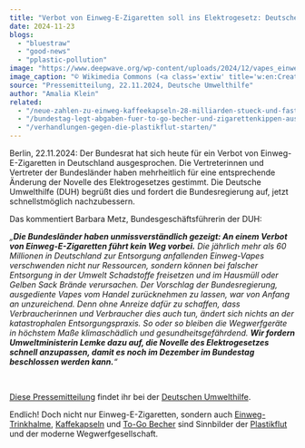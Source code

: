 ```yaml
---
title: "Verbot von Einweg-E-Zigaretten soll ins Elektrogesetz: Deutsche Umwelthilfe fordert nach Votum des Bundesrats schnellstmögliche Nachbesserung"
date: 2024-11-23
blogs: 
  - "bluestraw"
  - "good-news"
  - "pplastic-pollution"
image: "https://www.deepwave.org/wp-content/uploads/2024/12/vapes_einweg_e_zigaretten_wikimedia_commons-scaled.jpg"
image_caption: "© Wikimedia Commons (<a class='extiw' title='w:en:Creative Commons' href='https://en.wikipedia.org/wiki/en:Creative_Commons'>Creative Commons</a> <a class='extiw' title='creativecommons:by-sa/4.0/deed.en' href='https://creativecommons.org/licenses/by-sa/4.0/deed.en'>Attribution-Share Alike 4.0 International</a>)"
source: "Pressemitteilung, 22.11.2024, Deutsche Umwelthilfe"
author: "Amalia Klein"
related: 
  - "/neue-zahlen-zu-einweg-kaffeekapseln-28-milliarden-stueck-und-fast-10-000-tonnen-muell-pro-jahr-durch-jacobs-nestle-und-co/"
  - "/bundestag-legt-abgaben-fuer-to-go-becher-und-zigarettenkippen-aus-einwegplastik-fest/"
  - "/verhandlungen-gegen-die-plastikflut-starten/"
---
```


Berlin, 22.11.2024: Der Bundesrat hat sich heute für ein Verbot von Einweg-E-Zigaretten in Deutschland ausgesprochen. Die Vertreterinnen und Vertreter der Bundesländer haben mehrheitlich für eine entsprechende Änderung der Novelle des Elektrogesetzes gestimmt. Die Deutsche Umwelthilfe (DUH) begrüßt dies und fordert die Bundesregierung auf, jetzt schnellstmöglich nachzubessern.

Das kommentiert Barbara Metz, Bundesgeschäftsführerin der DUH:

_„**Die Bundesländer haben unmissverständlich gezeigt: An einem Verbot von Einweg-E-Zigaretten führt kein Weg vorbei.** Die jährlich mehr als 60 Millionen in Deutschland zur Entsorgung anfallenden Einweg-Vapes verschwenden nicht nur Ressourcen, sondern können bei falscher Entsorgung in der Umwelt Schadstoffe freisetzen und im Hausmüll oder Gelben Sack Brände verursachen. Der Vorschlag der Bundesregierung, ausgediente Vapes vom Handel zurücknehmen zu lassen, war von Anfang an unzureichend. Denn ohne Anreize dafür zu schaffen, dass Verbraucherinnen und Verbraucher dies auch tun, ändert sich nichts an der katastrophalen Entsorgungspraxis. So oder so bleiben die Wegwerfgeräte in höchstem Maße klimaschädlich und gesundheitsgefährdend. **Wir fordern Umweltministerin Lemke dazu auf, die Novelle des Elektrogesetzes schnell anzupassen, damit es noch im Dezember im Bundestag beschlossen werden kann.**“_

 

[Diese Pressemitteilung](https://www.duh.de/presse/pressemitteilungen/pressemitteilung/verbot-von-einweg-e-zigaretten-soll-ins-elektrogesetz-deutsche-umwelthilfe-fordert-nach-votum-des-b/) findet ihr bei der [Deutschen Umwelthilfe](https://www.duh.de/).

Endlich! Doch nicht nur Einweg-E-Zigaretten, sondern auch [Einweg-Trinkhalme](https://www.deepwave.org/bluestraw-kampagne/trinkhalm-vergleichstabelle/), [Kaffekapseln](https://www.deepwave.org/neue-zahlen-zu-einweg-kaffeekapseln-28-milliarden-stueck-und-fast-10-000-tonnen-muell-pro-jahr-durch-jacobs-nestle-und-co/) und [To-Go Becher](https://www.deepwave.org/bundestag-legt-abgaben-fuer-to-go-becher-und-zigarettenkippen-aus-einwegplastik-fest/) sind Sinnbilder der [Plastikflut](https://www.deepwave.org/verhandlungen-gegen-die-plastikflut-starten/) und der moderne Wegwerfgesellschaft.
